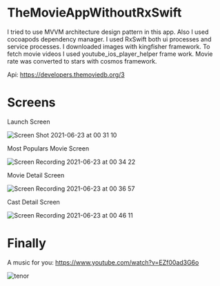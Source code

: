# TheMovieAppWithoutRxSwift

I tried to use MVVM architecture design pattern in this app.
Also I used cocoapods dependency manager. 
I used RxSwift both ui processes and service processes.
I downloaded images with kingfisher framework.
To fetch movie videos I used youtube_ios_player_helper frame work.
Movie rate was converted to stars with cosmos framework.

Api: https://developers.themoviedb.org/3

# Screens 

Launch Screen

![Screen Shot 2021-06-23 at 00 31 10](https://user-images.githubusercontent.com/35069032/123002459-9e692200-d3ba-11eb-967b-f3e21077d4bf.png)

Most Populars Movie Screen

![Screen Recording 2021-06-23 at 00 34 22](https://user-images.githubusercontent.com/35069032/123002800-fdc73200-d3ba-11eb-9a1b-8837e7a61a99.gif)

Movie Detail Screen

![Screen Recording 2021-06-23 at 00 36 57](https://user-images.githubusercontent.com/35069032/123003074-572f6100-d3bb-11eb-80b0-0a88f52fc474.gif)

Cast Detail Screen

![Screen Recording 2021-06-23 at 00 46 11](https://user-images.githubusercontent.com/35069032/123003881-87c3ca80-d3bc-11eb-9a4a-ef262be98643.gif)

# Finally

A music for you: https://www.youtube.com/watch?v=EZf00ad3G6o

![tenor](https://user-images.githubusercontent.com/35069032/123004024-bd68b380-d3bc-11eb-91f9-c0521032d7cb.gif)
